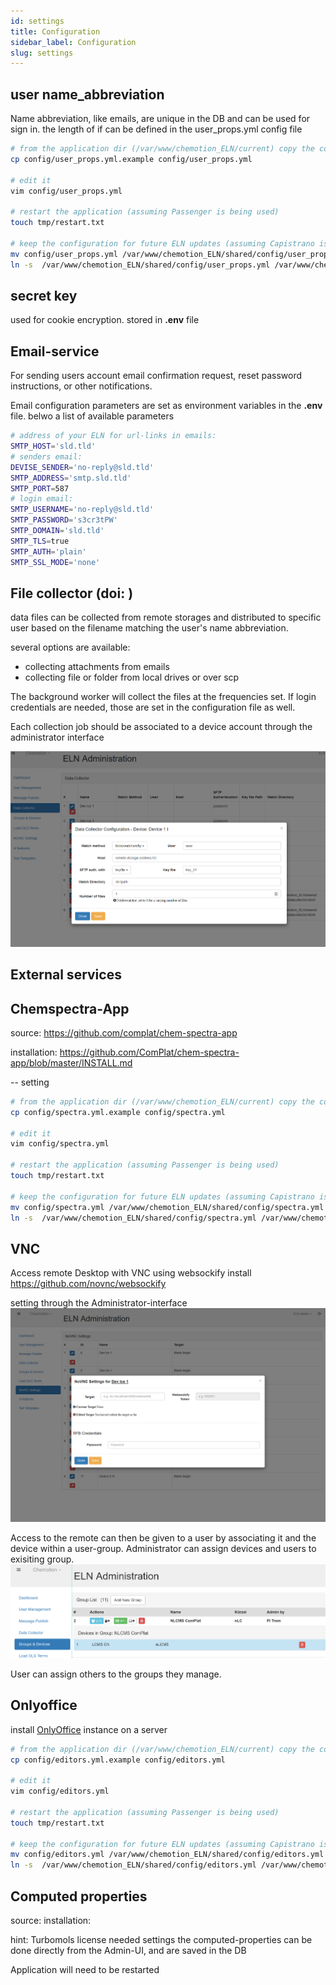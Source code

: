 ```yaml
---
id: settings
title: Configuration
sidebar_label: Configuration
slug: settings
---
```


## user name_abbreviation
Name abbreviation, like emails, are unique in the DB and can be used for sign in.
the length of if can be defined in the user_props.yml config file

```sh
# from the application dir (/var/www/chemotion_ELN/current) copy the config file 
cp config/user_props.yml.example config/user_props.yml

# edit it
vim config/user_props.yml

# restart the application (assuming Passenger is being used)
touch tmp/restart.txt

# keep the configuration for future ELN updates (assuming Capistrano is used)
mv config/user_props.yml /var/www/chemotion_ELN/shared/config/user_props.yml
ln -s  /var/www/chemotion_ELN/shared/config/user_props.yml /var/www/chemotion_ELN/current/config/user_props.yml
```


## secret key 
used for cookie encryption.
stored in **.env** file

## Email-service
For sending users account email confirmation request, reset password instructions, or other notifications.
 
Email configuration parameters are set as environment variables in the **.env** file. 
belwo a list of available parameters

```sh
# address of your ELN for url-links in emails:
SMTP_HOST='sld.tld' 
# senders email:
DEVISE_SENDER='no-reply@sld.tld' 
SMTP_ADDRESS='smtp.sld.tld'
SMTP_PORT=587
# login email:
SMTP_USERNAME='no-reply@sld.tld' 
SMTP_PASSWORD='s3cr3tPW'
SMTP_DOMAIN='sld.tld'
SMTP_TLS=true
SMTP_AUTH='plain'
SMTP_SSL_MODE='none'

```


## File collector (doi: )

data files can be collected from remote storages and distributed to specific user based on the filename matching the user's name abbreviation.

several options are available:
- collecting attachments from emails
- collecting file or folder from local drives or over scp

The background worker will collect the files at the frequencies set.
If login credentials are needed, those are set in the configuration file as well.

Each collection job should be associated to a device account through the administrator interface

![adminui-datacollector](../../static/img/adminui-datacollector.png)


## External services 

## Chemspectra-App

source: https://github.com/complat/chem-spectra-app

installation: https://github.com/ComPlat/chem-spectra-app/blob/master/INSTALL.md

-- setting

```sh
# from the application dir (/var/www/chemotion_ELN/current) copy the config file 
cp config/spectra.yml.example config/spectra.yml

# edit it
vim config/spectra.yml

# restart the application (assuming Passenger is being used)
touch tmp/restart.txt

# keep the configuration for future ELN updates (assuming Capistrano is used)
mv config/spectra.yml /var/www/chemotion_ELN/shared/config/spectra.yml
ln -s  /var/www/chemotion_ELN/shared/config/spectra.yml /var/www/chemotion_ELN/current/config/spectra.yml
```

## VNC
Access  remote Desktop with VNC using websockify
install https://github.com/novnc/websockify

setting through the Administrator-interface
![adminui-vnc](../../static/img/adminui-vnc.png)

Access to the remote can then be given to a user by associating it and the device within a user-group.
Administrator can assign devices and users to exisiting group.
![adminui-group](../../static/img/adminui-group.png)

User can assign others to the groups they manage.


## Onlyoffice

install  [OnlyOffice](https://helpcenter.onlyoffice.com/installation/docs-community-install-ubuntu.aspx?_ga=2.2091185.1060566386.1612303438-123622021.1612303437) instance on a server

```sh
# from the application dir (/var/www/chemotion_ELN/current) copy the config file 
cp config/editors.yml.example config/editors.yml

# edit it
vim config/editors.yml

# restart the application (assuming Passenger is being used)
touch tmp/restart.txt

# keep the configuration for future ELN updates (assuming Capistrano is used)
mv config/editors.yml /var/www/chemotion_ELN/shared/config/editors.yml
ln -s  /var/www/chemotion_ELN/shared/config/editors.yml /var/www/chemotion_ELN/current/config/editors.yml
```

## Computed properties 

source:
installation:  

hint: Turbomols license needed
settings the computed-properties can be done directly from the Admin-UI, and are saved in the DB

Application will need to be restarted



